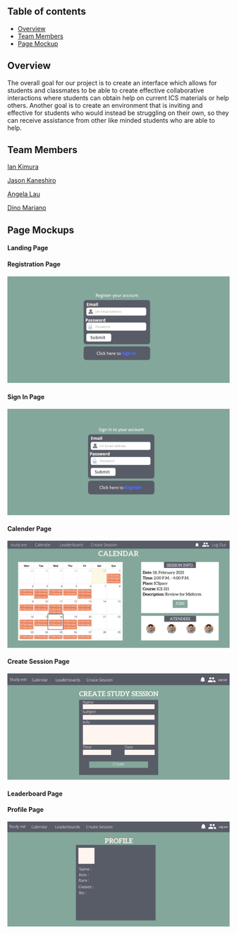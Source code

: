 ## Table of contents

* [Overview](#overview)
* [Team Members](#team-members)
* [Page Mockup](#page-mockup)

## Overview
The overall goal for our project is to create an interface which allows for students and classmates to be able to create effective collaborative interactions where students can obtain help on current ICS materials or help others. Another goal is to create an environment that is inviting and effective for students who would instead be struggling on their own, so they can receive assistance from other like minded students who are able to help. 

## Team Members
[Ian Kimura](https://ian-kimura.github.io/)

[Jason Kaneshiro](https://jasonkaneshiro.github.io/)

[Angela Lau](https://angcylau.github.io/)

[Dino Mariano](https://d1lm.github.io/)

## Page Mockups

#### Landing Page

#### Registration Page
<img src="doc/registerPage.png">

#### Sign In Page
<img src="doc/signInPage.png">

#### Calender Page
<img src="doc/calendarPage.png">

#### Create Session Page
<img src="doc/createSessionPage.png">

#### Leaderboard Page

#### Profile Page
<img src="doc/profilePage.png">


